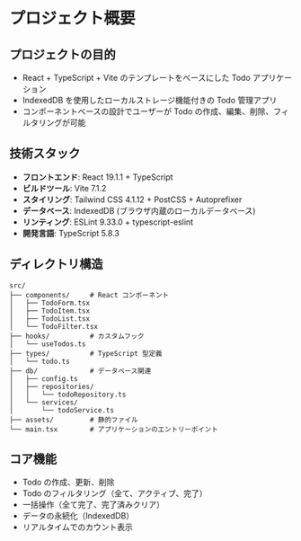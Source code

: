 # プロジェクト概要

## プロジェクトの目的
- React + TypeScript + Vite のテンプレートをベースにした Todo アプリケーション
- IndexedDB を使用したローカルストレージ機能付きの Todo 管理アプリ
- コンポーネントベースの設計でユーザーが Todo の作成、編集、削除、フィルタリングが可能

## 技術スタック
- **フロントエンド**: React 19.1.1 + TypeScript
- **ビルドツール**: Vite 7.1.2
- **スタイリング**: Tailwind CSS 4.1.12 + PostCSS + Autoprefixer
- **データベース**: IndexedDB (ブラウザ内蔵のローカルデータベース)
- **リンティング**: ESLint 9.33.0 + typescript-eslint
- **開発言語**: TypeScript 5.8.3

## ディレクトリ構造
```
src/
├── components/     # React コンポーネント
│   ├── TodoForm.tsx
│   ├── TodoItem.tsx
│   ├── TodoList.tsx
│   └── TodoFilter.tsx
├── hooks/          # カスタムフック
│   └── useTodos.ts
├── types/          # TypeScript 型定義
│   └── todo.ts
├── db/             # データベース関連
│   ├── config.ts
│   ├── repositories/
│   │   └── todoRepository.ts
│   └── services/
│       └── todoService.ts
├── assets/         # 静的ファイル
└── main.tsx        # アプリケーションのエントリーポイント
```

## コア機能
- Todo の作成、更新、削除
- Todo のフィルタリング（全て、アクティブ、完了）
- 一括操作（全て完了、完了済みクリア）
- データの永続化（IndexedDB）
- リアルタイムでのカウント表示